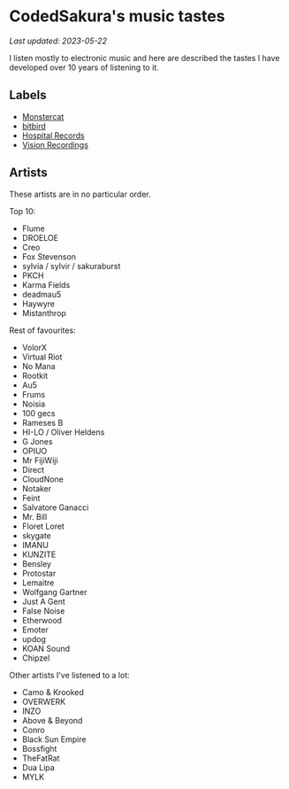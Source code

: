 # CodedSakura's music tastes

_Last updated: 2023-05-22_

I listen mostly to electronic music and here are described the tastes I have developed over 10 years of listening to it.

## Labels

- [Monstercat](https://www.monstercat.com/)
- [bitbird](http://bitbirdofficial.com/)
- [Hospital Records](https://hospitalrecords.com/)
- [Vision Recordings](https://store.visionrecordings.nl/)

## Artists

These artists are in no particular order.

Top 10:

- Flume
- DROELOE
- Creo
- Fox Stevenson
- sylvia / sylvir / sakuraburst
- PKCH
- Karma Fields
- deadmau5
- Haywyre
- Mistanthrop

Rest of favourites:

- VolorX
- Virtual Riot
- No Mana
- Rootkit
- Au5
- Frums
- Noisia
- 100 gecs
- Rameses B
- HI-LO / Oliver Heldens
- G Jones
- OPIUO
- Mr FijiWiji
- Direct
- CloudNone
- Notaker
- Feint
- Salvatore Ganacci
- Mr. Bill
- Floret Loret
- skygate
- IMANU
- KUNZITE
- Bensley
- Protostar
- Lemaitre
- Wolfgang Gartner
- Just A Gent
- False Noise
- Etherwood
- Emoter
- updog
- KOAN Sound
- Chipzel

Other artists I've listened to a lot:

- Camo & Krooked
- OVERWERK
- INZO
- Above & Beyond
- Conro
- Black Sun Empire
- Bossfight
- TheFatRat
- Dua Lipa
- MYLK
